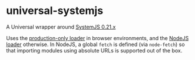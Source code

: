 # universal-systemjs

A Universal wrapper around
[SystemJS 0.21.x](https://github.com/systemjs/systemjs/tree/0.21)

Uses the
[production-only loader](https://github.com/systemjs/systemjs/tree/0.21#browser-production)
in browser environments, and the
[NodeJS loader](https://github.com/systemjs/systemjs/tree/0.21#nodejs)
otherwise. In NodeJS, a global `fetch` is defined (via `node-fetch`) so that
importing modules using absolute URLs is supported out of the box.
